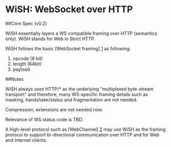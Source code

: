 # WiSH: WebSocket over HTTP

##Core Spec (v0.2)

WiSH essentially layers a WS compatible framing over HTTP (semantics only). WiSH stands for Web in Strict HTTP.

WiSH follows the basic [WebSocket framing] [1] as following:

1. opcode (8 bit)
2. length (64bit)
3. payload

##Notes

WiSH always uses HTTP/* as the underlying "multiplexed byte-stream transport" and therefore, many WS-specific framing details such as masking, handshake/status and fragmentation are not needed.

Compression, extensions are not needed now.

Relevance of WS status code is TBD.

A high-level protocol such as [WebChannel] [2] may use WiSH as the framing protocol to support bi-directional communication over HTTP and for Web and Internet clients.

[1]: https://tools.ietf.org/html/rfc6455
[2]: https://github.com/bidiweb/webchannel
